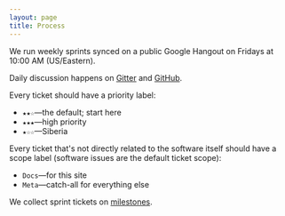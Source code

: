 ```yaml
---
layout: page
title: Process
---
```


We run weekly sprints synced on a public Google Hangout on Fridays at 10:00 AM
(US/Eastern).

Daily discussion happens on [Gitter](https://gitter.im/saxifrage) and
[GitHub](https://github.com/saxifrage/learn/issues).

Every ticket should have a priority label:

 - `★★☆`&mdash;the default; start here
 - `★★★`&mdash;high priority
 - `★☆☆`&mdash;Siberia

Every ticket that's not directly related to the software itself should have a
scope label (software issues are the default ticket scope):

 - `Docs`&mdash;for this site
 - `Meta`&mdash;catch-all for everything else

We collect sprint tickets on
[milestones](https://github.com/saxifrage/learn/milestones).
